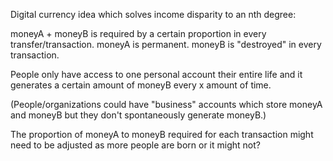 Digital currency idea which solves income disparity to an nth degree:

moneyA + moneyB is required by a certain proportion in every transfer/transaction. moneyA is permanent. moneyB is "destroyed" in every transaction.

People only have access to one personal account their entire life and it generates a certain amount of moneyB every x amount of time.

(People/organizations could have "business" accounts which store moneyA and moneyB but they don't spontaneously generate moneyB.)

The proportion of moneyA to moneyB required for each transaction might need to be adjusted as more people are born or it might not?
